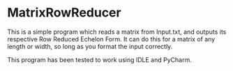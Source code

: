 # MatrixRowReducer
This is a simple program which reads a matrix from Input.txt, and outputs its respective Row Reduced Echelon Form.
It can do this for a matrix of any length or width, so long as you format the input correctly.

This program has been tested to work using IDLE and PyCharm.
